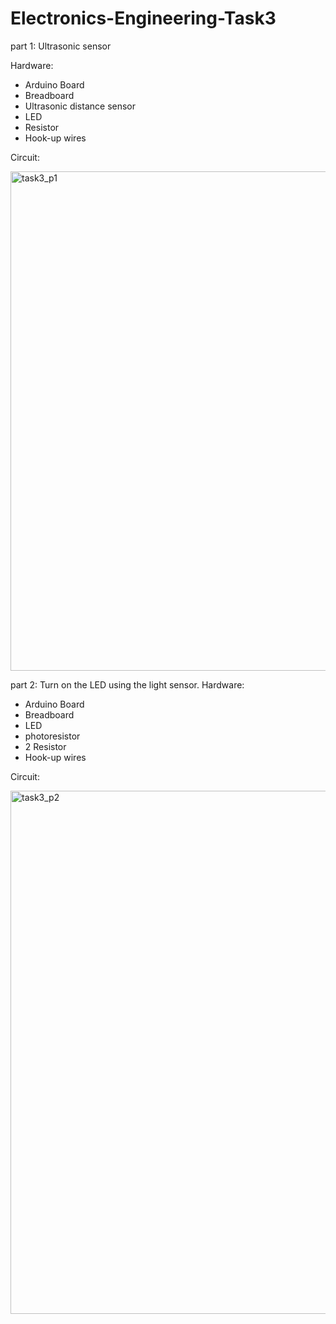# Electronics-Engineering-Task3
part 1: Ultrasonic sensor

Hardware:
- Arduino Board
- Breadboard
- Ultrasonic distance sensor
- LED
- Resistor
- Hook-up wires
  
Circuit:

<img width="799" alt="task3_p1" src="https://github.com/LuluwaM/Electronics-Engineering-Task3/assets/113927014/34e8e399-f0f3-4542-8de9-c6c47678e3e5">


part 2: Turn on the LED using the light sensor.
Hardware:

- Arduino Board
- Breadboard
- LED
- photoresistor
- 2 Resistor
- Hook-up wires

Circuit:

<img width="837" alt="task3_p2" src="https://github.com/LuluwaM/Electronics-Engineering-Task3/assets/113927014/17685806-ab5e-4585-af02-909499d4b5ea">
